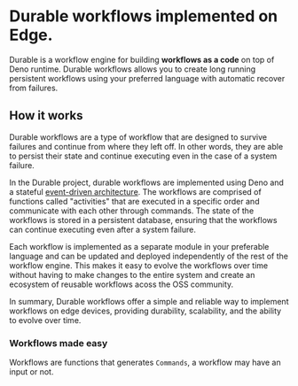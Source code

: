 # Durable workflows implemented on Edge.

Durable is a workflow engine for building **workflows as a code** on top of Deno runtime. Durable workflows allows you to create long running persistent workflows using your preferred language with automatic recover from failures.

## How it works

Durable workflows are a type of workflow that are designed to survive failures and continue from where they left off. In other words, they are able to persist their state and continue executing even in the case of a system failure.

In the Durable project, durable workflows are implemented using Deno and a stateful [event-driven architecture](https://learn.microsoft.com/en-us/azure/architecture/patterns/event-sourcing). The workflows are comprised of functions called "activities" that are executed in a specific order and communicate with each other through commands. The state of the workflows is stored in a persistent database, ensuring that the workflows can continue executing even after a system failure.

Each workflow is implemented as a separate module in your preferable language and can be updated and deployed independently of the rest of the workflow engine. This makes it easy to evolve the workflows over time without having to make changes to the entire system and create an ecosystem of reusable workflows acoss the OSS community.

In summary, Durable workflows offer a simple and reliable way to implement workflows on edge devices, providing durability, scalability, and the ability to evolve over time.

### Workflows made easy

Workflows are functions that generates `Commands`, a workflow may have an input or not.
